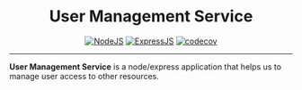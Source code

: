 <!-- markdownlint-disable-next-line -->

<h1 align="center">User Management Service</h1>

<div align="center">

[![NodeJS](https://img.shields.io/badge/NodeJS-v20.12.2-darkgreen)](https://nodejs.org/en)
[![ExpressJS](https://img.shields.io/badge/ExpressJS-v4.19.2-lightgrey)](https://expressjs.com/)
[![codecov](https://codecov.io/gh/arashmad/user-management-service/branch/solve_issue_1/graph/badge.svg?token=SH4KKTQLZ3)](https://codecov.io/gh/arashmad/user-management-service)

</div>

<hr />

**User Management Service** is a node/express application that helps us to manage user access to other resources.
